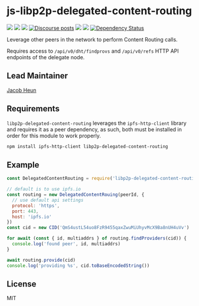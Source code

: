 # js-libp2p-delegated-content-routing

[![](https://img.shields.io/badge/made%20by-Protocol%20Labs-blue.svg?style=flat-square)](http://protocol.ai)
[![](https://img.shields.io/badge/project-libp2p-yellow.svg?style=flat-square)](http://libp2p.io/)
[![](https://img.shields.io/badge/freenode-%23libp2p-yellow.svg?style=flat-square)](http://webchat.freenode.net/?channels=%23libp2p)
[![Discourse posts](https://img.shields.io/discourse/https/discuss.libp2p.io/posts.svg)](https://discuss.libp2p.io)
[![](https://img.shields.io/codecov/c/github/libp2p/js-libp2p-delegated-content-routing.svg?style=flat-square)](https://codecov.io/gh/libp2p/js-libp2p-delegated-content-routing)
[![](https://img.shields.io/travis/libp2p/js-libp2p-delegated-content-routing.svg?style=flat-square)](https://travis-ci.com/libp2p/js-libp2p-delegated-content-routing)
[![Dependency Status](https://david-dm.org/libp2p/js-libp2p-delegated-content-routing.svg?style=flat-square)](https://david-dm.org/libp2p/js-libp2p-delegated-content-routing)

Leverage other peers in the network to perform Content Routing calls.

Requires access to `/api/v0/dht/findprovs` and `/api/v0/refs` HTTP API endpoints of the delegate node.

## Lead Maintainer

[Jacob Heun](https://github.com/jacobheun)

## Requirements

`libp2p-delegated-content-routing` leverages the `ipfs-http-client` library and requires it as a peer dependency, as such, both must be installed in order for this module to work properly.

```sh
npm install ipfs-http-client libp2p-delegated-content-routing
```

## Example

```js
const DelegatedContentRouting = require('libp2p-delegated-content-routing')

// default is to use ipfs.io
const routing = new DelegatedContentRouing(peerId, {
  // use default api settings
  protocol: 'https',
  port: 443,
  host: 'ipfs.io'
})
const cid = new CID('QmS4ustL54uo8FzR9455qaxZwuMiUhyvMcX9Ba8nUH4uVv')

for await (const { id, multiaddrs } of routing.findProviders(cid)) {
  console.log('found peer', id, multiaddrs)
}

await routing.provide(cid)
console.log('providing %s', cid.toBaseEncodedString())
```

## License

MIT
